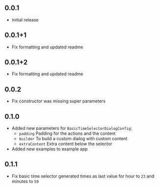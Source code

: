 ## 0.0.1

* Initial release

## 0.0.1+1

* Fix formatting and updated readme

## 0.0.1+2

* Fix formatting and updated readme

## 0.0.2

* Fix constructor was missing super parameters

## 0.1.0

* Added new parameters for `BasicTimeSelectorDialogConfig`: 
    - `padding` Padding for the actions and the content
    - `builder` To build a custom dialog with custom content
    - `extraContent` Extra content below the selector
* Added new examples to example app

## 0.1.1

* Fix basic time selector generated times as last value for hour to `23` and minutes to `59`